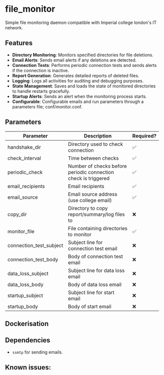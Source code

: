 # file_monitor
Simple file monitoring daemon compatible with Imperial college london's IT network.

## Features
- **Directory Monitoring**: Monitors specified directories for file deletions.
- **Email Alerts**: Sends email alerts if any deletions are detected.
- **Connection Tests**: Performs periodic connection tests and sends alerts if the connection is inactive.
- **Report Generation**: Generates detailed reports of deleted files.
- **Logging**: Logs all activities for auditing and debugging purposes.
- **State Management**: Saves and loads the state of monitored directories to handle restarts gracefully.
- **Startup Alerts**: Sends an alert when the monitoring process starts.
- **Configurable**: Configurable emails and run parameters through a parameters file; conf/monitor.conf. 

## Parameters
| Parameter | Description | Required? |
|-----------|-------------|--|
| handshake_dir | Directory used to check connection | ✅ |
| check_interval | Time between checks | ✅ |
| periodic_check | Number of checks before periodic connection check is triggered | ✅ |  
| email_recipients | Email recipients | ✅ |  
| email_source | Email source address (use college email) | ✅ |  
| copy_dir | Directory to copy report/summary/log files to | ❌ |
| monitor_file | File containing directories to monitor | ✅ |  
| connection_test_subject | Subject line for connection test email | ❌ |
| connection_test_body | Body of connection test email | ❌ |
| data_loss_subject | Subject line for data loss email | ❌ |
| data_loss_body | Body of data loss email | ❌ |
| startup_subject | Subject line for start email | ❌ |
| startup_body | Body of start email | ❌ |

## Dockerisation

## Dependencies
- `ssmtp` for sending emails.

## Known issues:
